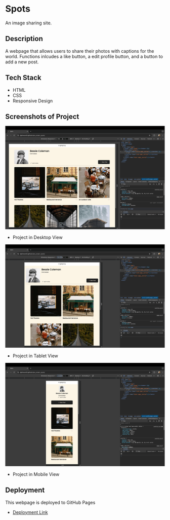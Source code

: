 # Spots

An image sharing site.

## Description

A webpage that allows users to share their photos with captions for the world. Functions inlcudes a like button, a edit profile button, and a button to add a new post.

## Tech Stack

- HTML
- CSS
- Responsive Design

## Screenshots of Project

![alt text](Desktopview.png)

- Project in Desktop View

![alt text](Tabletview.png)

- Project in Tablet View

![alt text](Mobileview.png)

- Project in Mobile View

## Deployment

This webpage is deployed to GitHub Pages

- [Deployment Link](https://djjohnson20.github.io/se_project_spots/)
